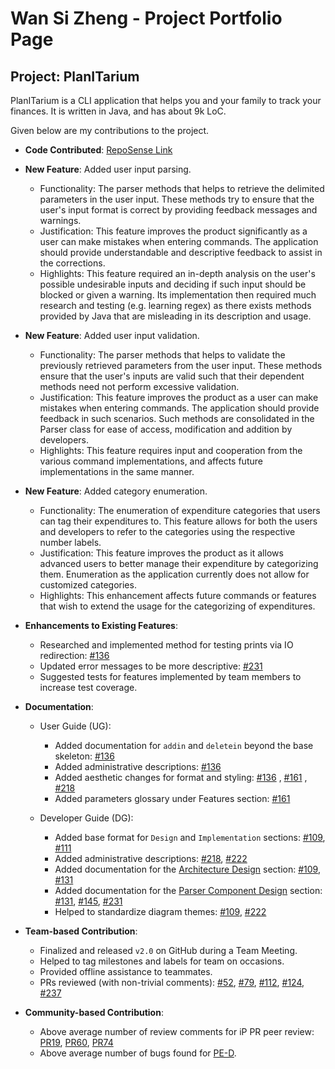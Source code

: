 # Wan Si Zheng - Project Portfolio Page

## Project: PlanITarium

<!-- this is placeholder description -->
PlanITarium is a CLI application that helps you and your family to track your finances. It is written in Java, and has
about 9k LoC.
<!-- this is placeholder description -->

Given below are my contributions to the project.

* **Code
  Contributed**: [RepoSense Link](https://nus-cs2113-ay2122s2.github.io/tp-dashboard/?search=T10&sort=groupTitle&sortWithin=title&timeframe=commit&mergegroup=&groupSelect=groupByRepos&breakdown=true&checkedFileTypes=docs~functional-code~test-code~other&since=2022-02-18&tabOpen=true&tabType=authorship&tabAuthor=1szheng&tabRepo=AY2122S2-CS2113T-T10-2%2Ftp%5Bmaster%5D&authorshipIsMergeGroup=false&authorshipFileTypes=docs~functional-code~test-code~other&authorshipIsBinaryFileTypeChecked=false)

* **New Feature**: Added user input parsing.
    * Functionality: The parser methods that helps to retrieve the delimited parameters in the user input. These methods
      try to ensure that the user's input format is correct by providing feedback messages and warnings.
    * Justification: This feature improves the product significantly as a user can make mistakes when entering commands.
      The application should provide understandable and descriptive feedback to assist in the corrections.
    * Highlights: This feature required an in-depth analysis on the user's possible undesirable inputs and deciding if
      such input should be blocked or given a warning. Its implementation then required much research and testing (e.g.
      learning regex) as there exists methods provided by Java that are misleading in its description and usage.

* **New Feature**: Added user input validation.
    * Functionality: The parser methods that helps to validate the previously retrieved parameters from the user input.
      These methods ensure that the user's inputs are valid such that their dependent methods need not perform excessive
      validation.
    * Justification: This feature improves the product as a user can make mistakes when entering commands. The
      application should provide feedback in such scenarios. Such methods are consolidated in the Parser class for ease
      of access, modification and addition by developers.
    * Highlights: This feature requires input and cooperation from the various command implementations, and affects
      future implementations in the same manner.

* **New Feature**: Added category enumeration.
    * Functionality: The enumeration of expenditure categories that users can tag their expenditures to. This feature
      allows for both the users and developers to refer to the categories using the respective number labels.
    * Justification: This feature improves the product as it allows advanced users to better manage their expenditure by
      categorizing them. Enumeration as the application currently does not allow for customized categories.
    * Highlights: This enhancement affects future commands or features that wish to extend the usage for the
      categorizing of expenditures.

* **Enhancements to Existing Features**:
    * Researched and implemented method for testing prints via IO redirection:
      [#136](https://github.com/AY2122S2-CS2113T-T10-2/tp/pull/136/files#diff-caeba67935d0d3100de8785480552427170cb99b6af6c254616486b0bb870335)
    * Updated error messages to be more descriptive:
      [#231](https://github.com/AY2122S2-CS2113T-T10-2/tp/pull/231/files#diff-f409e5bd3cb2421cd456383eaacbf733bb6e8663452dacc719d717a7b809f240)
    * Suggested tests for features implemented by team members to increase test coverage.

* **Documentation**:
    * User Guide (UG):
        * Added documentation for `addin` and `deletein` beyond the base skeleton:
          [#136](https://github.com/AY2122S2-CS2113T-T10-2/tp/pull/136/files#diff-b50feaf9240709b6b02fb9584696b012c2a69feeba89e409952cc2f401f373fb)
        * Added administrative
          descriptions: [#136](https://github.com/AY2122S2-CS2113T-T10-2/tp/pull/136/files#diff-b50feaf9240709b6b02fb9584696b012c2a69feeba89e409952cc2f401f373fb)
        * Added aesthetic changes for format and styling:
          [#136](https://github.com/AY2122S2-CS2113T-T10-2/tp/pull/136/files#diff-b50feaf9240709b6b02fb9584696b012c2a69feeba89e409952cc2f401f373fb)
          , [#161](https://github.com/AY2122S2-CS2113T-T10-2/tp/pull/161)
          , [#218](https://github.com/AY2122S2-CS2113T-T10-2/tp/pull/218/files#diff-b50feaf9240709b6b02fb9584696b012c2a69feeba89e409952cc2f401f373fb)
        * Added parameters glossary under Features section:
          [#161](https://github.com/AY2122S2-CS2113T-T10-2/tp/pull/161/files#diff-b50feaf9240709b6b02fb9584696b012c2a69feeba89e409952cc2f401f373fb)

    * Developer Guide (DG):
        * Added base format for `Design` and `Implementation` sections:
          [#109](https://github.com/AY2122S2-CS2113T-T10-2/tp/pull/109/files),
          [#111](https://github.com/AY2122S2-CS2113T-T10-2/tp/pull/111/files)
        * Added administrative descriptions:
          [#218](https://github.com/AY2122S2-CS2113T-T10-2/tp/pull/218/files),
          [#222](https://github.com/AY2122S2-CS2113T-T10-2/tp/pull/222/files)
        * Added documentation for
          the [Architecture Design](https://ay2122s2-cs2113t-t10-2.github.io/tp/DeveloperGuide.html#architecture)
          section:
          [#109](https://github.com/AY2122S2-CS2113T-T10-2/tp/pull/109/files),
          [#131](https://github.com/AY2122S2-CS2113T-T10-2/tp/pull/131/files)
        * Added documentation for
          the [Parser Component Design](https://ay2122s2-cs2113t-t10-2.github.io/tp/DeveloperGuide.html#parser-component)
          section:
          [#131](https://github.com/AY2122S2-CS2113T-T10-2/tp/pull/131/files),
          [#145](https://github.com/AY2122S2-CS2113T-T10-2/tp/pull/145/files),
          [#231](https://github.com/AY2122S2-CS2113T-T10-2/tp/pull/231/files)
        * Helped to standardize diagram themes:
          [#109](https://github.com/AY2122S2-CS2113T-T10-2/tp/pull/109/files),
          [#222](https://github.com/AY2122S2-CS2113T-T10-2/tp/pull/109/files)

* **Team-based Contribution**:
    * Finalized and released `v2.0` on GitHub during a Team Meeting.
    * Helped to tag milestones and labels for team on occasions.
    * Provided offline assistance to teammates.
    * PRs reviewed (with non-trivial comments):
      [#52](https://github.com/AY2122S2-CS2113T-T10-2/tp/pull/51),
      [#79](https://github.com/AY2122S2-CS2113T-T10-2/tp/pull/79),
      [#112](https://github.com/AY2122S2-CS2113T-T10-2/tp/pull/112),
      [#124](https://github.com/AY2122S2-CS2113T-T10-2/tp/pull/124),
      [#237](https://github.com/AY2122S2-CS2113T-T10-2/tp/pull/237)

* **Community-based Contribution**:
    * Above average number of review comments for iP PR peer review:
      [PR19](https://github.com/nus-cs2113-AY2122S2/ip/pull/19),
      [PR60](https://github.com/nus-cs2113-AY2122S2/ip/pull/60),
      [PR74](https://github.com/nus-cs2113-AY2122S2/ip/pull/74)
    * Above average number of bugs found for [PE-D](https://github.com/1szheng/ped/issues).

